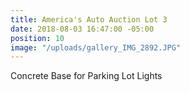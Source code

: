 ```yaml
---
title: America's Auto Auction Lot 3
date: 2018-08-03 16:47:00 -05:00
position: 10
image: "/uploads/gallery_IMG_2892.JPG"
---
```


Concrete Base for Parking Lot Lights